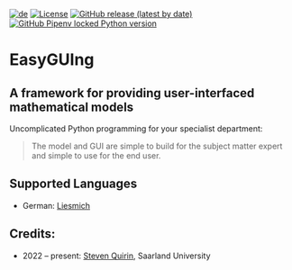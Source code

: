 [![de](https://img.shields.io/badge/lang-de-green.svg)](README.de.md)
[![License](https://img.shields.io/badge/license-LGPL-green)](COPYING)
[![GitHub release (latest by date)](https://img.shields.io/github/v/release/s-quirin/EasyGUIng?include_prereleases)](https://github.com/s-quirin/EasyGUIng/releases)
[![GitHub Pipenv locked Python version](https://img.shields.io/github/pipenv/locked/python-version/s-quirin/EasyGUIng)](Pipfile.lock)

# EasyGUIng
## A framework for providing user-interfaced mathematical models
Uncomplicated Python programming for your specialist department:
>The model and GUI are simple to build for the subject matter expert and simple to use for the end user.

## Supported Languages
- German: [Liesmich](README.de.md)

## Credits:
* 2022 – present: [Steven Quirin](https://github.com/s-quirin), Saarland University
